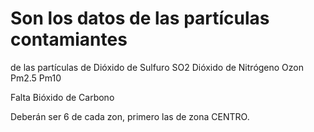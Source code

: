 # Son los datos de las partículas contamiantes
 de las partículas de 
 Dióxido de Sulfuro SO2
 Dióxido de Nitrógeno
 Ozon
 Pm2.5
 Pm10
 
 Falta Bióxido de Carbono
 
 Deberán ser 6 de cada zon, primero las de zona CENTRO.
 
